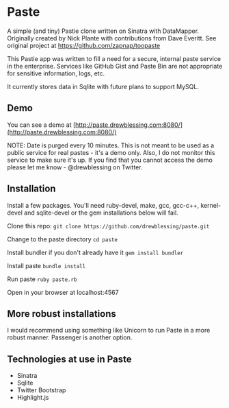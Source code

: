 # Paste

A simple (and tiny) Pastie clone written on Sinatra with DataMapper. 
Originally created by Nick Plante with contributions from Dave Everitt.
See original project at https://github.com/zapnap/toopaste

This Pastie app was written to fill a need for a secure, internal paste service
in the enterprise.  Services like GitHub Gist and Paste Bin are not appropriate
for sensitive information, logs, etc.

It currently stores data in Sqlite with future plans to support MySQL.

## Demo

You can see a demo at [http://paste.drewblessing.com:8080/](http://paste.drewblessing.com:8080/)

NOTE: Date is purged every 10 minutes.  This is not meant to be used as a public service for real
pastes - it's a demo only.  Also, I do not monitor this service to make sure it's up.  If you 
find that you cannot access the demo please let me know - @drewblessing on Twitter.

## Installation

Install a few packages.  You'll need ruby-devel, make, gcc, gcc-c++, kernel-devel 
and sqlite-devel or the gem installations below will fail.

Clone this repo:
`git clone https://github.com/drewblessing/paste.git`

Change to the paste directory
`cd paste`

Install bundler if you don't already have it
`gem install bundler`

Install paste
`bundle install`

Run paste
`ruby paste.rb`

Open in your browser at localhost:4567

## More robust installations

I would recommend using something like Unicorn to run Paste in a more robust manner. 
Passenger is another option.  

## Technologies at use in Paste

* Sinatra
* Sqlite
* Twitter Bootstrap
* Highlight.js
